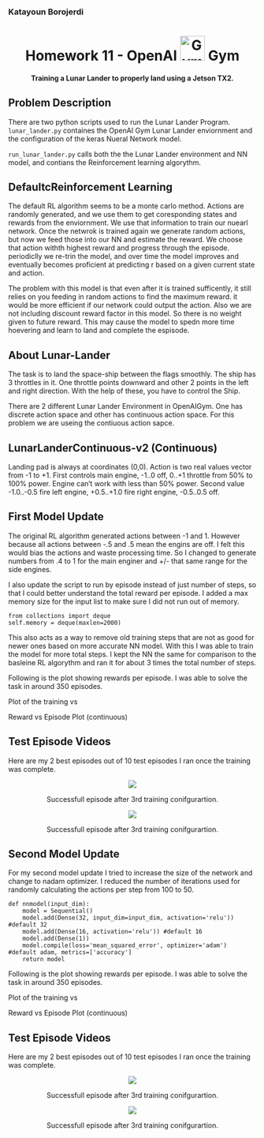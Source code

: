 <h3>
  Katayoun Borojerdi
<h3>

<h1 align="center">
  Homework 11 - OpenAI
  <img src="https://gym.openai.com/assets/dist/home/header/home-icon-54c30e2345.svg" alt="Gym" width="50">
  Gym
</h1>

<h4 align="center">
  Training a Lunar Lander to properly land using a Jetson TX2.
</h4>

## Problem Description
There are two python scripts used to run the Lunar Lander Program.
```lunar_lander.py```
containes the OpenAI Gym Lunar Lander enviornment and the configuration of the keras Nueral Network model.

```run_lunar_lander.py```
calls both the the Lunar Lander environment and NN model, and contians the Reinforcement learning algorythm.

## DefaultcReinforcement Learning 
The default RL algorithm  seems to be a monte carlo method. Actions are randomly generated, and we use them to get coresponding states and rewards from the enviornment. We use that information to train our nuearl network. Once the netwrok is trained again we generate random actions, but now we feed those into our NN and estimate the reward. We choose that action withth highest reward and progress through the episode. periodiclly we re-trin the model, and over time the model improves and eventually becomes proficient at predicting r based on a given current state and action.

The problem with this model is that even after it is trained sufficently, it still relies on you feeding in random actions to find the maximum reward. it would be more efficient if our network could output the action. Also we are not including discount reward factor in this model. So there is no weight given to future reward. This may cause the model to spedn more time hoevering and learn to land and complete the espisode.

## About Lunar-Lander
The task is to land the space-ship between the flags smoothly. The ship has 3 throttles in it. One throttle points downward and other 2 points in the left and right direction. With the help of these, you have to control the Ship.

There are 2 different Lunar Lander Environment in OpenAIGym. One has discrete action space and other has continuous action space. For this problem we are useing the contiuous action sapce.

## LunarLanderContinuous-v2 (Continuous)
Landing pad is always at coordinates (0,0). Action is two real values vector from -1 to +1. First controls main engine, -1..0 off, 0..+1 throttle from 50% to 100% power. Engine can’t work with less than 50% power. Second value -1.0..-0.5 fire left engine, +0.5..+1.0 fire right engine, -0.5..0.5 off.

## First Model Update
The original RL algorithm generated actions between -1 and 1. However because all actions between -.5 and .5 mean the engins are off. I felt this would bias the actions and waste processing time. So I changed to generate numbers from .4 to 1 for the main enginer and +/- that same range for the side engines.

I also update the script to run by episode instead of just number of steps, so that I could better understand the total reward per episode. I added a max memory size for the input list to make sure I did not run out of memory. 

```
from collections import deque
self.memory = deque(maxlen=2000)
```

This also acts as a way to remove old training steps that are not as good for newer ones based on more accurate NN model. With this I was able to train the model for more total steps. I kept the NN the same for comparison to the basleine RL algorythm and ran it for about 3 times the total number of steps.


Following is the plot showing rewards per episode. I was able to solve the task in around 350 episodes.

Plot of the training vs 

Reward vs Episode Plot (continuous)

## Test Episode Videos
Here are my 2 best episodes out of 10 test episodes I ran once the training was complete.
  
<div align="center">
<img src="../HW11/videos/Lunar_lander_run1.gif">
<p>Successfull episode after 3rd training conifgurartion.</p>
</div>

<div align="center">
<img src="../HW11/videos/Lunar_lander_run2.gif">
<p>Successfull episode after 3rd training conifgurartion.</p>
</div>

## Second Model Update
For my second model update I tried to increase the size of the network and change to nadam optimizer. I reduced the number of iterations used for randomly calculating the actions per step from 100 to 50.

```
def nnmodel(input_dim):
    model = Sequential()
    model.add(Dense(32, input_dim=input_dim, activation='relu')) #default 32
    model.add(Dense(16, activation='relu')) #default 16
    model.add(Dense(1))
    model.compile(loss='mean_squared_error', optimizer='adam') #default adam, metrics=['accuracy']
    return model
```


Following is the plot showing rewards per episode. I was able to solve the task in around 350 episodes.

Plot of the training vs 

Reward vs Episode Plot (continuous)


## Test Episode Videos
Here are my 2 best episodes out of 10 test episodes I ran once the training was complete.
  
<div align="center">
<img src="../HW11/videos/Lunar_lander_run3.gif">
<p>Successfull episode after 3rd training conifgurartion.</p>
</div>

<div align="center">
<img src="../HW11/videos/Lunar_lander_run4.gif">
<p>Successfull episode after 3rd training conifgurartion.</p>
</div>
